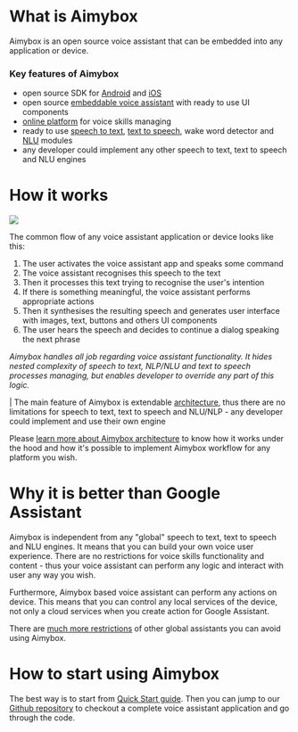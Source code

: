# What is Aimybox

Aimybox is an open source voice assistant that can be embedded into any application or device.

### Key features of Aimybox

* open source SDK for [Android](/en/article/android-sdk-overview-1ih4xn7/) and [iOS](/en/article/ios-sdk-overview-vwupih/)
* open source [embeddable voice assistant](https://github.com/just-ai/aimybox-android-assistant) with ready to use UI components
* [online platform](/en/article/introduction-to-aimybox-web-console-n49kfr/) for voice skills managing
* ready to use [speech to text](/en/article/speech-to-text-components-1o8c1e5/), [text to speech](/en/article/text-to-speech-components-btg1uk/), wake word detector and [NLU](/en/article/dialog-api-components-1hm93q3/) modules
* any developer could implement any other speech to text, text to speech and NLU engines

# How it works

![](/aimybox-scheme_191w70b.png)

The common flow of any voice assistant application or device looks like this:

1. The user activates the voice assistant app and speaks some command
2. The voice assistant recognises this speech to the text
3. Then it processes this text trying to recognise the user's intention
4. If there is something meaningful, the voice assistant performs appropriate actions
5. Then it synthesises the resulting speech and generates user interface with images, text, buttons and others UI components
6. The user hears the speech and decides to continue a dialog speaking the next phrase

_Aimybox handles all job regarding voice assistant functionality. It hides nested complexity of speech to text, NLP/NLU and text to speech processes managing, but enables developer to override any part of this logic._

| The main feature of Aimybox is extendable [architecture](/en/article/aimybox-architecture-17mr2q7/), thus there are no limitations for speech to text, text to speech and NLU/NLP - any developer could implement and use their own engine

Please [learn more about Aimybox architecture](/en/article/aimybox-architecture-17mr2q7/) to know how it works under the hood and how it's possible to implement Aimybox workflow for any platform you wish.

# Why it is better than Google Assistant

Aimybox is independent from any "global" speech to text, text to speech and NLU engines. It means that you can build your own voice user experience. There are no restrictions for voice skills functionality and content - thus your voice assistant can perform any logic and interact with user any way you wish.

Furthermore, Aimybox based voice assistant can perform any actions on device. This means that you can control any local services of the device, not only a cloud services when you create action for Google Assistant.

There are [much more restrictions](/en/article/other-assistants-restrictions-fjqu60/) of other global assistants you can avoid using Aimybox.

# How to start using Aimybox

The best way is to start from [Quick Start guide](/en/article/quick-start-s9rswy/). Then you can jump to our [Github repository](https://github.com/just-ai/aimybox-android-assistant) to checkout a complete voice assistant application and go through the code.
